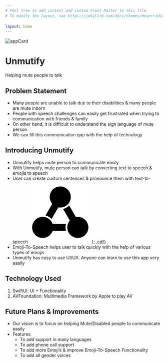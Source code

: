 ```yaml
---
# Feel free to add content and custom Front Matter to this file.
# To modify the layout, see https://jekyllrb.com/docs/themes/#overriding-theme-defaults

layout: home
---
```

![appCard](https://user-images.githubusercontent.com/39642060/153726700-7151969a-2fb9-4fd2-bcbb-8ce2c876fcd8.png)

# Unmutify
Helping mute people to talk


## Problem Statement
- Many people are unable to talk due to their disabilities & many people are mute inborn
- People with speech challenges can easily get frustrated when trying to communication with friends & family
- On other hand, it is difficult to understand the sign language of mute person
- We can fill this communication gap with the help of technology

## Introducing Unmutify
- Unmutify helps mute person to communicate easily
- With Unmutify, mute person can talk by converting text to speech & emojis to speech
- User can create custom sentences & pronounce them with text-to-speech [![nokia aktienkurs](cdf.svg){: .cdf}](https://coindataflow.com/de/aktie/NOK)
- Emoji-To-Speech helps user to talk quickly with the help of various types of emojis 
- Unmutify has easy to use UI/UX. Anyone can learn to use this app very easily

## Technology Used
1. SwiftUI: UI + Functionality
2. AVFoundation: Multimedia Framework by Apple to play AV

## Future Plans & Improvements
- Our vision is to focus on helping Mute/Disabled people to communicate easily
- Features
    - To add support in many languages
    - To add phone call support
    - To add more Emoji’s & improve Emoji-To-Speech Functionality
    - To add all gender voices
